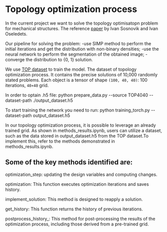 # Topology optimization process 

In the current project we want to solve the topology optimisatopn problem for mechanical structures. The reference [paper]([https://github.com/ISosnovik/top](https://www.degruyter.com/document/doi/10.1515/rnam-2019-0018/html)) by Ivan Sosnovik and  Ivan Oseledets. 

Our pipeline for solving the problem: 
-use SIMP method to perform the initial iterations and get the distribution with non-binary densities; 
-use the neural network to perform the segmentation of the obtained image;
-converge the distribution to {0, 1} solution.

We use [TOP dataset](https://github.com/ISosnovik/top) to train the model.
The dataset of topology optimization process. It contains the precise solutions of 10,000 randomly stated problems. Each object is a tensor of shape `(100, 40, 40)`: 100 iterations, `40×40` grid.

In order to optain .h5 file: python prepare_data.py --source TOP4040 --dataset-path ./output_dataset.h5 

To start training the network you need to run: python training_torch.py --dataset-path output_dataset.h5

In our topology optimization process, it is possible to leverage an already trained grid. As shown in methods_results.ipynb, users can utilize a dataset, such as the data stored in output_dataset.h5 from the TOP dataset.To implement this, refer to the methods demonstrated in methods_results.ipynb.

## Some of the key methods identified are:

optimization_step: updating the design variables and computing changes.

optimization: This function executes optimization iterations and saves history.

implement_solution: This method is designed to reapply a solution.

get_history: This function returns the history of previous iterations.

postprocess_history_: This method for post-processing the results of the optimization process, including those derived from a pre-trained grid.


